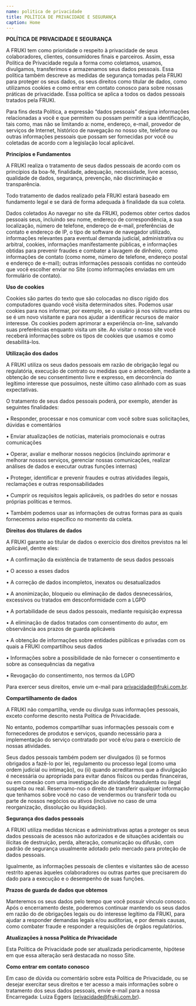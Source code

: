 ```yaml
---
name: politica de privacidade
title: POLÍTICA DE PRIVACIDADE E SEGURANÇA
caption: Home
---
```

**POLÍTICA DE PRIVACIDADE E SEGURANÇA**

A FRUKI tem como prioridade o respeito à privacidade de seus colaboradores, clientes, consumidores finais e parceiros. Assim, essa Política de Privacidade regula a forma como coletamos, usamos, divulgamos, transferimos e armazenamos seus dados pessoais. Essa política também descreve as medidas de segurança tomadas pela FRUKI para proteger os seus dados, os seus direitos como titular de dados, como utilizamos cookies e como entrar em contato conosco para sobre nossas práticas de privacidade. Essa política se aplica a todos os dados pessoais tratados pela FRUKI.

Para fins desta Política, a expressão “dados pessoais” designa informações relacionadas a você e que permitem ou possam permitir a sua identificação, tais como, mas não se limitando a: nome, endereço, e-mail, provedor de serviços de Internet, histórico de navegação no nosso site, telefone ou outras informações pessoais que possam ser fornecidas por você ou coletadas de acordo com a legislação local aplicável.

**Princípios e Fundamentos**

A FRUKI realiza o tratamento de seus dados pessoais de acordo com os princípios da boa-fé, finalidade, adequação, necessidade, livre acesso, qualidade de dados, segurança, prevenção, não discriminação e transparência.

Todo tratamento de dados realizado pela FRUKI estará baseado em fundamento legal e se dará de forma adequada à finalidade da sua coleta.

Dados coletados Ao navegar no site da FRUKI, podemos obter certos dados pessoais seus, incluindo seu nome, endereço de correspondência, a sua localização, número de telefone, endereço de e-mail, preferências de contato e endereço de IP, o tipo de software de navegador utilizado, informações relevantes para eventual demanda judicial, administrativa ou arbitral, cookies, informações manifestamente públicas, e informações obtidas para prevenir fraudes e combater a lavagem de dinheiro, como informações de contato (como nome, número de telefone, endereço postal e endereço de e-mail); outras informações pessoais contidas no conteúdo que você escolher enviar no Site (como informações enviadas em um formulário de contato). 

**Uso de cookies**

Cookies são partes do texto que são colocadas no disco rígido dos computadores quando você visita determinados sites. Podemos usar cookies para nos informar, por exemplo, se o usuário já nos visitou antes ou se é um novo visitante e para nos ajudar a identificar recursos de maior interesse. Os cookies podem aprimorar a experiência on-line, salvando suas preferências enquanto visita um site. Ao visitar o nosso site você receberá informações sobre os tipos de cookies que usamos e como desabilitá-los.

**Utilização dos dados**

A FRUKI utiliza os seus dados pessoais em razão de obrigação legal ou regulatória, execução de contrato ou medidas que o antecedem, mediante a obtenção de seu consentimento livre e expresso, em decorrência do legítimo interesse que possuímos, neste último caso alinhado com as suas expectativas.

O tratamento de seus dados pessoais poderá, por exemplo, atender às seguintes finalidades:

• Responder, processar e nos comunicar com você sobre suas solicitações, dúvidas e comentários

• Enviar atualizações de notícias, materiais promocionais e outras comunicações

• Operar, avaliar e melhorar nossos negócios (incluindo aprimorar e melhorar nossos serviços, gerenciar nossas comunicações, realizar análises de dados e executar outras funções internas)

• Proteger, identificar e prevenir fraudes e outras atividades ilegais, reclamações e outras responsabilidades

• Cumprir os requisitos legais aplicáveis, os padrões do setor e nossas próprias políticas e termos.

• Também podemos usar as informações de outras formas para as quais fornecemos aviso específico no momento da coleta.

**Direitos dos titulares de dados**

A FRUKI garante ao titular de dados o exercício dos direitos previstos na lei aplicável, dentre eles:

• A confirmação da existência de tratamento de seus dados pessoais

• O acesso a esses dados

• A correção de dados incompletos, inexatos ou desatualizados

• A anonimização, bloqueio ou eliminação de dados desnecessários, excessivos ou tratados em desconformidade com a LGPD

• A portabilidade de seus dados pessoais, mediante requisição expressa

• A eliminação de dados tratados com consentimento do autor, em observância aos prazos de guarda aplicáveis

• A obtenção de informações sobre entidades públicas e privadas com os quais a FRUKI compartilhou seus dados

• Informações sobre a possibilidade de não fornecer o consentimento e sobre as consequências da negativa

• Revogação do consentimento, nos termos da LGPD

Para exercer seus direitos, envie um e-mail para privacidade@fruki.com.br.

**Compartilhamento de dados**

A FRUKI não compartilha, vende ou divulga suas informações pessoais, exceto conforme descrito nesta Política de Privacidade.

No entanto, podemos compartilhar suas informações pessoais com e fornecedores de produtos e serviços, quando necessário para a implementação do serviço contratado por você e/ou para o exercício de nossas atividades.

Seus dados pessoais também podem ser divulgados (i) se formos obrigados a fazê-lo por lei, regulamento ou processo legal (como uma ordem judicial ou intimação), ou (ii) quando acreditarmos que a divulgação é necessária ou apropriada para evitar danos físicos ou perdas financeiras, ou em conexão com uma investigação de atividade fraudulenta ou ilegal suspeita ou real. Reservamo-nos o direito de transferir qualquer informação que tenhamos sobre você no caso de vendermos ou transferir toda ou parte de nossos negócios ou ativos (inclusive no caso de uma reorganização, dissolução ou liquidação).

**Segurança dos dados pessoais**

A FRUKI utiliza medidas técnicas e administrativas aptas a proteger os seus dados pessoais de acessos não autorizados e de situações acidentais ou ilícitas de destruição, perda, alteração, comunicação ou difusão, com padrão de segurança usualmente adotado pelo mercado para proteção de dados pessoais.

Igualmente, as informações pessoais de clientes e visitantes são de acesso restrito apenas àqueles colaboradores ou outras partes que precisarem do dado para a execução e o desempenho de suas funções.

**Prazos de guarda de dados que obtemos**

Manteremos os seus dados pelo tempo que você possuir vínculo conosco. Após o encerramento deste, poderemos continuar mantendo os seus dados em razão do de obrigações legais ou do interesse legítimo da FRUKI, para ajudar a responder demandas legais e/ou auditorias, e por demais causas, como combater fraude e responder a requisições de órgãos regulatórios.

**Atualizações à nossa Política de Privacidade**

Esta Política de Privacidade pode ser atualizada periodicamente, hipótese em que essa alteração será destacada no nosso Site.

**Como entrar em contato conosco**

Em caso de dúvida ou comentário sobre esta Política de Privacidade, ou se desejar exercitar seus direitos e ter acesso a mais informações sobre o tratamento dos seus dados pessoais, envie e-mail para a nossa Encarregada: Luiza Eggers (privacidade@fruki.com.br).